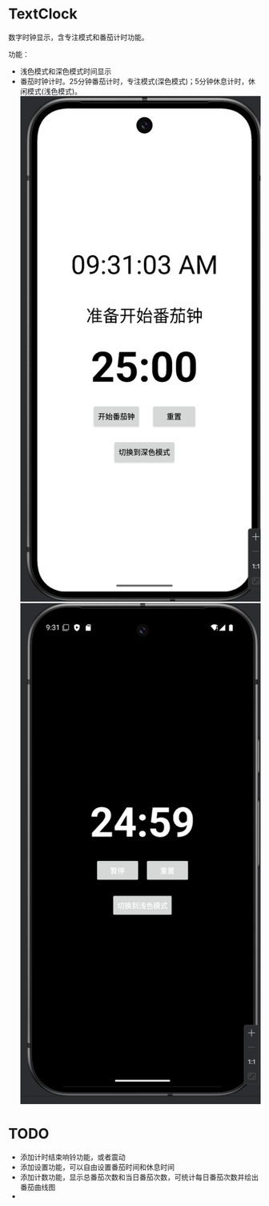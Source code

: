 # TextClock
数字时钟显示，含专注模式和番茄计时功能。

功能：
- 浅色模式和深色模式时间显示
- 番茄时钟计时。25分钟番茄计时，专注模式(深色模式)；5分钟休息计时，休闲模式(浅色模式)。
![img.png](pictures/img.png)
![img_1.png](pictures/img_1.png)


# TODO
- 添加计时结束响铃功能，或者震动
- 添加设置功能，可以自由设置番茄时间和休息时间
- 添加计数功能，显示总番茄次数和当日番茄次数，可统计每日番茄次数并绘出番茄曲线图
- 
